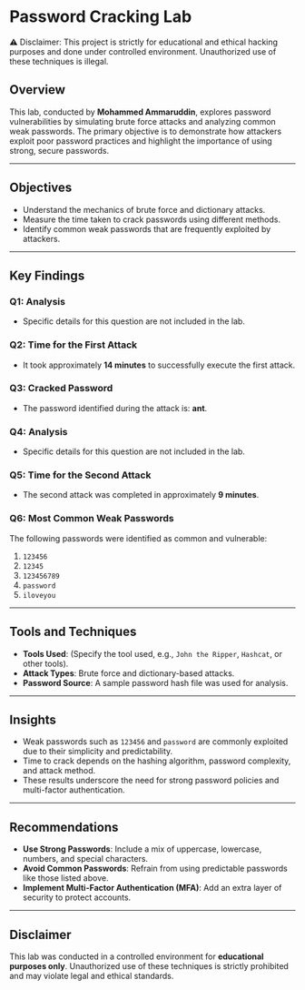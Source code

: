 # Password Cracking Lab

⚠️ Disclaimer: This project is strictly for educational and ethical hacking purposes and done under controlled environment. Unauthorized use of these techniques is illegal.


## Overview
This lab, conducted by **Mohammed Ammaruddin**, explores password vulnerabilities by simulating brute force attacks and analyzing common weak passwords. The primary objective is to demonstrate how attackers exploit poor password practices and highlight the importance of using strong, secure passwords.

---

## Objectives
- Understand the mechanics of brute force and dictionary attacks.
- Measure the time taken to crack passwords using different methods.
- Identify common weak passwords that are frequently exploited by attackers.

---

## Key Findings

### Q1: **Analysis**
- Specific details for this question are not included in the lab.

### Q2: **Time for the First Attack**
- It took approximately **14 minutes** to successfully execute the first attack.

### Q3: **Cracked Password**
- The password identified during the attack is: **ant**.

### Q4: **Analysis**
- Specific details for this question are not included in the lab.

### Q5: **Time for the Second Attack**
- The second attack was completed in approximately **9 minutes**.

### Q6: **Most Common Weak Passwords**
The following passwords were identified as common and vulnerable:
1. `123456`
2. `12345`
3. `123456789`
4. `password`
5. `iloveyou`

---

## Tools and Techniques
- **Tools Used**: (Specify the tool used, e.g., `John the Ripper`, `Hashcat`, or other tools).
- **Attack Types**: Brute force and dictionary-based attacks.
- **Password Source**: A sample password hash file was used for analysis.

---

## Insights
- Weak passwords such as `123456` and `password` are commonly exploited due to their simplicity and predictability.
- Time to crack depends on the hashing algorithm, password complexity, and attack method.
- These results underscore the need for strong password policies and multi-factor authentication.

---

## Recommendations
- **Use Strong Passwords**: Include a mix of uppercase, lowercase, numbers, and special characters.
- **Avoid Common Passwords**: Refrain from using predictable passwords like those listed above.
- **Implement Multi-Factor Authentication (MFA)**: Add an extra layer of security to protect accounts.

---

## Disclaimer
This lab was conducted in a controlled environment for **educational purposes only**. Unauthorized use of these techniques is strictly prohibited and may violate legal and ethical standards.

